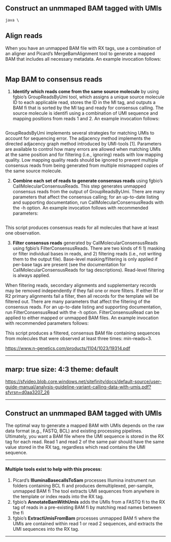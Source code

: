 ## Construct an unmmaped BAM tagged with UMIs
```
java \

```
## Align reads
When you have an unmapped BAM file with RX tags, use a combination of an aligner and Picard’s MergeBamAlignment tool to generate a mapped BAM that includes all necessary metadata. An example invocation follows:
```

```
## Map BAM to consensus reads
1.	**Identify which reads come from the same source molecule** by using fgbio’s GroupReadsByUmi tool, which assigns a unique source molecule ID to each applicable read, stores the ID in the MI tag, and outputs a BAM fi	that is sorted by the MI tag and ready for consensus calling. The source molecule is identifi using a combination of UMI sequence and mapping positions from reads 1
and 2. An example invocation follows:
```
```
 GroupReadsByUmi implements several strategies for matching UMIs to account for sequencing error. The adjacency method implements the directed adjacency graph method introduced by UMI-tools [1]. Parameters are available to control how many errors are allowed when matching UMIs at the same position and for filtering (i.e., ignoring) reads with low mapping quality. Low mapping quality reads should be ignored to prevent multiple consensus reads from being generated from multiple mismapped copies of the same source molecule.

2.	**Combine each set of reads to generate consensus reads** using fgbio’s CallMolecularConsensusReads. This step generates unmapped consensus reads from the output of GroupReadsByUmi. There are many parameters that affect the consensus calling; for an up-to-date listing and supporting documentation, run CallMolecularConsensusReads with the -h option. An example invocation follows with recommended parameters:
```
```
This script produces consensus reads for all molecules that have at least one observation.

3.	**Filter consensus reads** generated by CallMolecularConsensusReads using fgbio’s FilterConsensusReads. There are two kinds of fi	1) masking or filter individual bases in reads, and 2) filtering reads (i.e., not writing them to the output file). Base-level masking/filtering is only applied if per-base tags are present (see the documentation for CallMolecularConsensusReads for tag descriptions). Read-level filtering is always applied.

When filtering reads, secondary alignments and supplementary records may be removed independently if they fail one or more filters. If either R1 or R2 primary alignments fail a filter, then all records for the template will be filtered out. There are many parameters that affect the filtering of the consensus reads. For an up-to-date listing and supporting documentation, run FilterConsensusRead with the -h option. FilterConsensusRead can be
applied to either mapped or unmapped BAM files. An example invocation with recommended parameters follows:

 

This script produces a filtered, consensus BAM file containing sequences from molecules that were observed at least three times: min-reads=3.

https://www.n-genetics.com/products/1104/1023/19314.pdf

---
marp: true
size: 4:3
theme: default
---

https://sfvideo.blob.core.windows.net/sitefinity/docs/default-source/user-guide-manual/analysis-guideline-variant-calling-data-with-umis.pdf?sfvrsn=d0aa3207_26

---

## Construct an unmmaped BAM tagged with UMIs
The optimal way to generate a mapped BAM with UMIs depends on the raw data format (e.g., FASTQ, BCL) and existing processing pipelines. Ultimately, you want a BAM file where the UMI sequence is stored in the RX tag for each read. Read 1 and read 2 of the same pair should have the same value stored in the RX tag, regardless which read contains the UMI sequence.

---

#### Multiple tools exist to help with this process:

1.	Picard’s **IlluminaBasecallsToSam** processes Illumina instrument run folders containing BCL fi	and produces demultiplexed, per-sample, unmapped BAM fi	The tool extracts UMI sequences from anywhere in the template or index reads into the RX tag.
2.	fgbio’s **AnnotateBamWithUmis** adds the UMIs from a FASTQ fi	to the RX tag of reads in a pre-existing BAM fi	by matching read names between the fi
3.	fgbio’s **ExtractUmisFromBam** processes unmapped BAM fi	where the UMIs are contained within read 1 or read 2 sequences, and extracts the UMI sequences into the RX tag.

---